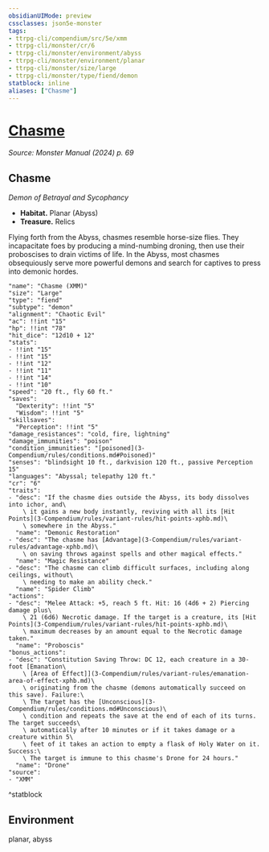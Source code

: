 ```yaml
---
obsidianUIMode: preview
cssclasses: json5e-monster
tags:
- ttrpg-cli/compendium/src/5e/xmm
- ttrpg-cli/monster/cr/6
- ttrpg-cli/monster/environment/abyss
- ttrpg-cli/monster/environment/planar
- ttrpg-cli/monster/size/large
- ttrpg-cli/monster/type/fiend/demon
statblock: inline
aliases: ["Chasme"]
---
```

# [Chasme](3-Compendium\bestiary\fiend/chasme-xmm.md)
*Source: Monster Manual (2024) p. 69*  

## Chasme

*Demon of Betrayal and Sycophancy*

- **Habitat.** Planar (Abyss)  
- **Treasure.** Relics  

Flying forth from the Abyss, chasmes resemble horse-size flies. They incapacitate foes by producing a mind-numbing droning, then use their proboscises to drain victims of life. In the Abyss, most chasmes obsequiously serve more powerful demons and search for captives to press into demonic hordes.

```statblock
"name": "Chasme (XMM)"
"size": "Large"
"type": "fiend"
"subtype": "demon"
"alignment": "Chaotic Evil"
"ac": !!int "15"
"hp": !!int "78"
"hit_dice": "12d10 + 12"
"stats":
- !!int "15"
- !!int "15"
- !!int "12"
- !!int "11"
- !!int "14"
- !!int "10"
"speed": "20 ft., fly 60 ft."
"saves":
  "Dexterity": !!int "5"
  "Wisdom": !!int "5"
"skillsaves":
  "Perception": !!int "5"
"damage_resistances": "cold, fire, lightning"
"damage_immunities": "poison"
"condition_immunities": "[poisoned](3-Compendium/rules/conditions.md#Poisoned)"
"senses": "blindsight 10 ft., darkvision 120 ft., passive Perception 15"
"languages": "Abyssal; telepathy 120 ft."
"cr": "6"
"traits":
- "desc": "If the chasme dies outside the Abyss, its body dissolves into ichor, and\
    \ it gains a new body instantly, reviving with all its [Hit Points](3-Compendium/rules/variant-rules/hit-points-xphb.md)\
    \ somewhere in the Abyss."
  "name": "Demonic Restoration"
- "desc": "The chasme has [Advantage](3-Compendium/rules/variant-rules/advantage-xphb.md)\
    \ on saving throws against spells and other magical effects."
  "name": "Magic Resistance"
- "desc": "The chasme can climb difficult surfaces, including along ceilings, without\
    \ needing to make an ability check."
  "name": "Spider Climb"
"actions":
- "desc": "Melee Attack: +5, reach 5 ft. Hit: 16 (4d6 + 2) Piercing damage plus\
    \ 21 (6d6) Necrotic damage. If the target is a creature, its [Hit Points](3-Compendium/rules/variant-rules/hit-points-xphb.md)\
    \ maximum decreases by an amount equal to the Necrotic damage taken."
  "name": "Proboscis"
"bonus_actions":
- "desc": "Constitution Saving Throw: DC 12, each creature in a 30-foot [Emanation\
    \ [Area of Effect]](3-Compendium/rules/variant-rules/emanation-area-of-effect-xphb.md)\
    \ originating from the chasme (demons automatically succeed on this save). Failure:\
    \ The target has the [Unconscious](3-Compendium/rules/conditions.md#Unconscious)\
    \ condition and repeats the save at the end of each of its turns. The target succeeds\
    \ automatically after 10 minutes or if it takes damage or a creature within 5\
    \ feet of it takes an action to empty a flask of Holy Water on it. Success:\
    \ The target is immune to this chasme's Drone for 24 hours."
  "name": "Drone"
"source":
- "XMM"
```
^statblock

## Environment

planar, abyss